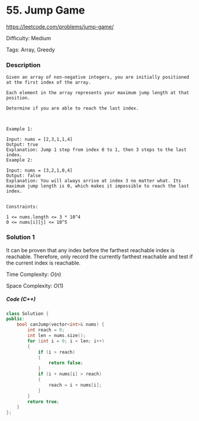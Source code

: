 # 55. Jump Game

<https://leetcode.com/problems/jump-game/>

Difficulty: Medium

Tags: Array, Greedy

### Description
```plain
Given an array of non-negative integers, you are initially positioned at the first index of the array.

Each element in the array represents your maximum jump length at that position.

Determine if you are able to reach the last index.

 

Example 1:

Input: nums = [2,3,1,1,4]
Output: true
Explanation: Jump 1 step from index 0 to 1, then 3 steps to the last index.
Example 2:

Input: nums = [3,2,1,0,4]
Output: false
Explanation: You will always arrive at index 3 no matter what. Its maximum jump length is 0, which makes it impossible to reach the last index.
 

Constraints:

1 <= nums.length <= 3 * 10^4
0 <= nums[i][j] <= 10^5
```

### Solution 1
It can be proven that any index before the farthest reachable index is reachable. Therefore, only record the currently farthest reachable and test if the current index is reachable.

Time Complexity: $O(n)$

Space Complexity: $O(1)$

##### Code (C++)
```cpp
class Solution {
public:
    bool canJump(vector<int>& nums) {
        int reach = 0;
        int len = nums.size();
        for (int i = 0; i < len; i++)
        {
            if (i > reach)
            {
                return false;
            }
            if (i + nums[i] > reach)
            {
                reach = i + nums[i];
            }
        }
        return true;
    }
};
```

